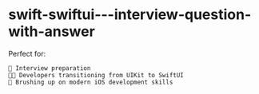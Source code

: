 # swift-swiftui---interview-question-with-answer
Perfect for:  

    📖 Interview preparation
    👩‍💻 Developers transitioning from UIKit to SwiftUI
    🚀 Brushing up on modern iOS development skills

